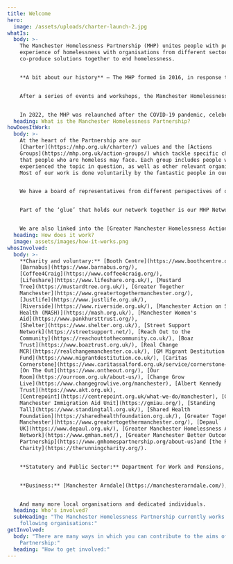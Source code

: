```yaml
---
title: Welcome
hero:
  image: /assets/uploads/charter-launch-2.jpg
whatIs:
  body: >-
    The Manchester Homelessness Partnership (MHP) unites people with personal
    experience of homelessness with organisations from different sectors, to
    co-produce solutions together to end homelessness.


    **A bit about our history** – The MHP formed in 2016, in response to growing concerns about high levels of visible rough sleepers in Manchester city centre, and indicators showing that all forms of homelessness were on the rise across Manchester at a rate which was higher than the national average.  There was a recognition that more needed to be done to address homelessness in Manchester – but we also needed to change the way in which it's done. 


    After a series of events and workshops, the Manchester Homelessness Partnership was formed, bringing together cross-sector organisations and people who have experienced homelessness, to tackle homelessness in Manchester.


    In 2022, the MHP was relaunched after the COVID-19 pandemic, celebrating the successes of the Partnership so far, while also recognising that we need to continue working together and adapting our response to end homelessness in Manchester.
  heading: What is the Manchester Homelessness Partnership?
howDoesItWork:
  body: >-
    At the heart of the Partnership are our
    [Charter](https://mhp.org.uk/charter/) values and the [Actions
    Groups](https://mhp.org.uk/action-groups/) which tackle specific challenges
    that people who are homeless may face. Each group includes people who have
    experienced the topic in question, as well as other relevant organisations.
    Most of our work is done voluntarily by the fantastic people in our network.


    We have a board of representatives from different perspectives of our city which meets to use its collective influence to remove systemic blockages. 


    Part of the ‘glue’ that holds our network together is our MHP Network and Communications Worker, a post hosted by [Macc](https://manchestercommunitycentral.org/about-us) and is funded by Manchester City Council and the National Lottery Reaching Communities fund.


    We are also linked into the [Greater Manchester Homelessness Action Network](https://www.gmhan.net/)
  heading: How does it work?
  image: assets/images/how-it-works.png
whosInvolved:
  body: >-
    **Charity and voluntary:** [Booth Centre](https://www.boothcentre.org.uk/),
    [Barnabus](https://www.barnabus.org/),
    [Coffee4Craig](https://www.coffee4craig.org/),
    [Lifeshare](https://www.lifeshare.org.uk/), [Mustard
    Tree](https://mustardtree.org.uk/), [Greater Together
    Manchester](https://www.greatertogethermanchester.org/),
    [Justlife](https://www.justlife.org.uk/),
    [Riverside](https://www.riverside.org.uk/), [Manchester Action on Street
    Health (MASH)](https://mash.org.uk/), [Manchester Women's
    Aid](https://www.pankhursttrust.org/),
    [Shelter](https://www.shelter.org.uk/), [Street Support
    Network](https://streetsupport.net/), [Reach Out to the
    Community](https://reachouttothecommunity.co.uk/), [Boaz
    Trust](https://www.boaztrust.org.uk/), [Real Change
    MCR](https://realchangemanchester.co.uk/), [GM Migrant Destitution
    Fund](https://www.migrantdestitution.co.uk/), [Caritas
    Cornerstone](https://www.caritassalford.org.uk/service/cornerstone-centre/),
    [On The Out](https://www.ontheout.org/), [Our
    Room](https://ourroom.org.uk/about-us/), [Change Grow
    Live](https://www.changegrowlive.org/manchester), [Albert Kennedy
    Trust](https://www.akt.org.uk),
    [Centrepoint](https://centrepoint.org.uk/what-we-do/manchester), [Greater
    Manchester Immigration Aid Unit](https://gmiau.org/), [Standing
    Tall](https://www.standingtall.org.uk/), [Shared Health
    Foundation](https://sharedhealthfoundation.org.uk/), [Greater Together
    Manchester](https://www.greatertogethermanchester.org/), [Depaul
    UK](https://www.depaul.org.uk/), [Greater Manchester Homelessness Action
    Network](https://www.gmhan.net/), [Greater Manchester Better Outcomes
    Partnership](https://www.gmhomespartnership.org/about-us)and [the Running
    Charity](https://therunningcharity.org/).


    **Statutory and Public Sector:** Department for Work and Pensions, [Greater Manchester Combined Authority](https://www.greatermanchester-ca.gov.uk/), [Greater Manchester Police](https://www.gmp.police.uk/), Greater Manchester Probation, [Manchester City Council](https://www.manchester.gov.uk/), NHS, [Riverside Housing](https://www.riverside.org.uk/), [Urban Village Medical Practice](https://uvmp.co.uk/), [Manchester Metropolitan University](https://www.mmu.ac.uk/) and the [University of Manchester](https://www.manchester.ac.uk/). 


    **Business:** [Manchester Arndale](https://manchesterarndale.com/), [Bruntwood](https://bruntwood.co.uk/), [CityCo](https://cityco.com/), HSBC, Laing O’Rourke, Lloyds Banking Group, [Radical Recruit](https://radicalrecruit.co.uk/), [Greater Manchester Academies Trust](https://www.gmacademiestrust.com/) and the [Growth Company](https://www.growthco.uk/).


    And many more local organisations and dedicated individuals.
  heading: Who's involved?
  subHeading: "The Manchester Homelessness Partnership currently works with the
    following organisations:"
getInvolved:
  body: "There are many ways in which you can contribute to the aims of the
    Partnership:"
  heading: "How to get involved:"
---
```

